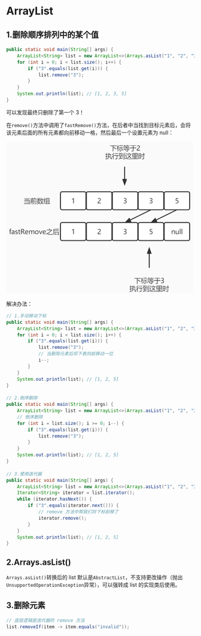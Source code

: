 # ArrayList

## 1.删除顺序排列中的某个值

```java
public static void main(String[] args) {
    ArrayList<String> list = new ArrayList<>(Arrays.asList("1", "2", "3", "3", "5"));
    for (int i = 0; i < list.size(); i++) {
        if ("3".equals(list.get(i))) {
            list.remove("3");
        }
    }
    System.out.println(list); // [1, 2, 3, 5]
}
```

可以发现最终只删除了第一个 3！

在`remove()`方法中调用了`fastRemove()`方法，在后者中当找到目标元素后，会将该元素后面的所有元素都向前移动一格，然后最后一个设置元素为 null：

<img src="https://raw.githubusercontent.com/Famezyy/picture/master/notePictureBed/image-20220527135655279-82293c10ed8a6b69d46320003a1921e8-565459.png" alt="image-20220527135655279" style="zoom:50%;" />

解决办法：

```java
// 1.手动移动下标
public static void main(String[] args) {
    ArrayList<String> list = new ArrayList<>(Arrays.asList("1", "2", "3", "3", "5"));
    for (int i = 0; i < list.size(); i++) {
        if ("3".equals(list.get(i))) {
            list.remove("3");
            // 当删除元素后将下表向前移动一位
            i--;
        }
    }
    System.out.println(list); // [1, 2, 5]
}

// 2.倒序删除
public static void main(String[] args) {
    ArrayList<String> list = new ArrayList<>(Arrays.asList("1", "2", "3", "3", "5"));
    // 倒序删除
    for (int i = list.size(); i >= 0; i--) {
        if ("3".equals(list.get(i))) {
            list.remove("3");
        }
    }
    System.out.println(list); // [1, 2, 5]
}

// 3.使用迭代器
public static void main(String[] args) {
    ArrayList<String> list = new ArrayList<>(Arrays.asList("1", "2", "3", "3", "5"));
    Iterator<String> iterator = list.iterator();
    while (iterator.hasNext()) {
        if ("3".equals(iterator.next())) {
            // remove 方法中帮我们将下标前移了
            iterator.remove();
        }
    }
    System.out.println(list); // [1, 2, 5]
}
```

## 2.Arrays.asList()

`Arrays.asList()`转换后的 list 默认是`AbstractList`，不支持更改操作（抛出`UnsupportedOperationException`异常），可以强转成 list 的实现类后使用。

## 3.删除元素

```java
// 底层逻辑是迭代器的 remove 方法
list.removeIf(item -> item.equals("invalid"));
```

